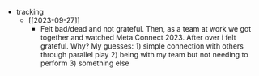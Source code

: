   * tracking
    * [[2023-09-27]]
      * Felt bad/dead and not grateful. Then, as a team at work we got together and watched Meta Connect 2023. After over i felt grateful. Why? My guesses: 1) simple connection with others through parallel play 2) being with my team but not needing to perform 3) something else
